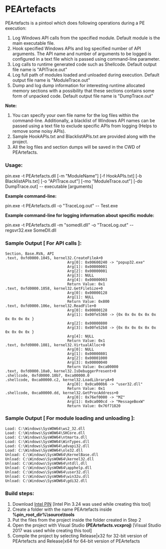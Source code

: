 # PEArtefacts
PEArtefacts is a pintool which does following operations during a PE execution:

1. Log Windows API calls from the specified module. Default module is the main executable file.
2. Hook specified Windows APIs and log specified number of API arguments. The API name and number of arguments to be logged is configured in a text file which is passed using command-line parameter. 
3. Log calls to runtime generated code such as Shellcode. Default output file name is "APITrace.out"
4. Log full path of modules loaded and unloaded during execution. Default output file name is "ModuleTrace.out"
5. Dump and log dump information for interesting runtime allocated memory sections with a possibility that these sections contains some form of unpacked code. Default output file name is "DumpTrace.out"

**Note:** 

1. You can specify your own file name for the log files within the command-line. Additionally, a blacklist of Windows API names can be passed using a text file to exclude specific APIs from logging (Helps to remove some noisy APIs).
2. Sample HookAPIs.txt and BlacklistAPIs.txt are provided along with the project.
3. All the log files and section dumps will be saved in the CWD of PEArtefacts.

### Usage:

pin.exe -t PEArtefacts.dll [-m "ModuleName"]  [-f HookAPIs.txt] [-b BlacklistAPIs.txt] [-o "APITrace.out"] [-mo "ModuleTrace.out"] [-do DumpTrace.out] -- executable [arguments]

**Example command-line:**

pin.exe -t PEArtefacts.dll -o "TraceLog.out" -- Test.exe

**Example command-line for logging information about specific module:**

pin.exe -t PEArtefacts.dll -m "somedll.dll" -o "TraceLog.out" -- regsvr32.exe SomeDll.dll

### Sample Output [ For API calls ]:
```
Section, Base.RVA, API
.text, 0xfd0000.1045, kernel32.CreateFileA+0
                            Arg[0]: 0x00600240 -> "popup32.exe"
                            Arg[1]: 0x00000001
                            Arg[2]: 0x00000001
                            Arg[3]: NULL
                            Arg[4]: 0x00000003
                            Return Value: 0x1
.text, 0xfd0000.1058, kernel32.GetFileSize+0
                            Arg[0]: 0x00000128
                            Arg[1]: NULL
                            Return Value: 0x800
.text, 0xfd0000.106e, kernel32.ReadFile+0
                            Arg[0]: 0x00000128
                            Arg[1]: 0x00fe5360 -> {0x 0x 0x 0x 0x 0x 0x 0x 0x 0x }
                            Arg[2]: 0x00000800
                            Arg[3]: 0x00fe52b8 -> {0x 0x 0x 0x 0x 0x 0x 0x 0x 0x }
                            Arg[4]: NULL
                            Return Value: 0x1
.text, 0xfd0000.1081, kernel32.VirtualAlloc+0
                            Arg[0]: NULL
                            Arg[1]: 0x00000801
                            Arg[2]: 0x00001000
                            Arg[3]: 0x00000040
                            Return Value: 0xca00000
.text, 0xfd0000.10a0, kernel32.IsDebuggerPresent+0
.shellcode, 0xfd0000.10b7, 0xca00000.0
.shellcode, 0xca00000.c2, kernel32.LoadLibraryA+0
                            Arg[0]: 0x0ca000b6 -> "user32.dll"
                            Return Value: 0x1
.shellcode, 0xca00000.dd, kernel32.GetProcAddress+0
                            Arg[0]: 0x76ef0000 -> "MZ"
                            Arg[1]: 0x0ca000cd -> "MessageBoxW"
                            Return Value: 0x76f71820
```

### Sample Output [ For module loading and unloading ]:
```
Load: C:\Windows\SysWOW64\ws2_32.dll
Load: C:\Windows\SysWOW64\SHCore.dll
Load: C:\Windows\SysWOW64\ntmarta.dll
Load: C:\Windows\SysWOW64\WinTypes.dll
Load: C:\Windows\SysWOW64\advapi32.dll
Load: C:\Windows\SysWOW64\ole32.dll
Unload: C:\Windows\SysWOW64\KernelBase.dll
Unload: C:\Windows\SysWOW64\kernel32.dll
Unload: C:\Windows\SysWOW64\ntdll.dll
Unload: C:\Windows\SysWOW64\apphelp.dll
Unload: C:\Windows\SysWOW64\user32.dll
Unload: C:\Windows\SysWOW64\win32u.dll
Unload: C:\Windows\SysWOW64\gdi32.dll
```

### Build steps:
1. Download [Intel PIN](https://software.intel.com/content/www/us/en/develop/articles/pin-a-binary-instrumentation-tool-downloads.html) [Intel Pin 3.24 was used while creating this tool]
2. Create a folder with the name PEArtefacts inside **%pin_root_dir%\source\tools**
3. Put the files from the project inside the folder created in Step 2
4. Open the project with Visual Studio **(PEArtefacts.vcxproj)** [Visual Studio 2017 was used while creating this tool]
5. Compile the project by selecting Release|x32 for 32-bit version of PEArtefacts and Release|x64 for 64-bit version of PEArtefacts
